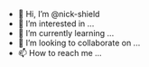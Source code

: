 - 👋 Hi, I’m @nick-shield
- 👀 I’m interested in ...
- 🌱 I’m currently learning ...
- 💞️ I’m looking to collaborate on ...
- 📫 How to reach me ...

<!---
nick-shield/nick-shield is a ✨ special ✨ repository because its `README.md` (this file) appears on your GitHub profile.
You can click the Preview link to take a look at your changes.
--->

